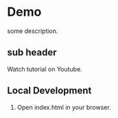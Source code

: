 # Demo

some description.

## sub header

Watch tutorial on Youtube.

## Local Development

1. Open index.html in your browser.